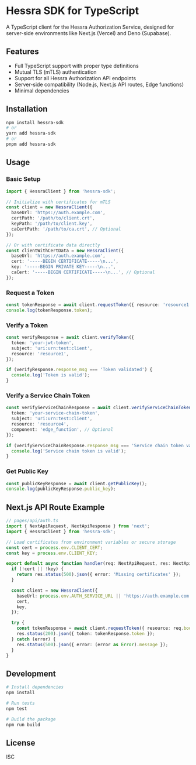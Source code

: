 # Hessra SDK for TypeScript

A TypeScript client for the Hessra Authorization Service, designed for server-side environments like Next.js (Vercel) and Deno (Supabase).

## Features

- Full TypeScript support with proper type definitions
- Mutual TLS (mTLS) authentication
- Support for all Hessra Authorization API endpoints
- Server-side compatibility (Node.js, Next.js API routes, Edge functions)
- Minimal dependencies

## Installation

```sh
npm install hessra-sdk
# or
yarn add hessra-sdk
# or
pnpm add hessra-sdk
```

## Usage

### Basic Setup

```typescript
import { HessraClient } from 'hessra-sdk';

// Initialize with certificates for mTLS
const client = new HessraClient({
  baseUrl: 'https://auth.example.com',
  certPath: '/path/to/client.crt',
  keyPath: '/path/to/client.key',
  caCertPath: '/path/to/ca.crt', // Optional
});

// Or with certificate data directly
const clientWithCertData = new HessraClient({
  baseUrl: 'https://auth.example.com',
  cert: '-----BEGIN CERTIFICATE-----\n...',
  key: '-----BEGIN PRIVATE KEY-----\n...',
  caCert: '-----BEGIN CERTIFICATE-----\n...', // Optional
});
```

### Request a Token

```typescript
const tokenResponse = await client.requestToken({ resource: 'resource1' });
console.log(tokenResponse.token);
```

### Verify a Token

```typescript
const verifyResponse = await client.verifyToken({
  token: 'your-jwt-token',
  subject: 'uri:urn:test:client',
  resource: 'resource1',
});

if (verifyResponse.response_msg === 'Token validated') {
  console.log('Token is valid');
}
```

### Verify a Service Chain Token

```typescript
const verifyServiceChainResponse = await client.verifyServiceChainToken({
  token: 'your-service-chain-token',
  subject: 'uri:urn:test:client',
  resource: 'resource4',
  component: 'edge_function', // Optional
});

if (verifyServiceChainResponse.response_msg === 'Service chain token validated') {
  console.log('Service chain token is valid');
}
```

### Get Public Key

```typescript
const publicKeyResponse = await client.getPublicKey();
console.log(publicKeyResponse.public_key);
```

## Next.js API Route Example

```typescript
// pages/api/auth.ts
import { NextApiRequest, NextApiResponse } from 'next';
import { HessraClient } from 'hessra-sdk';

// Load certificates from environment variables or secure storage
const cert = process.env.CLIENT_CERT;
const key = process.env.CLIENT_KEY;

export default async function handler(req: NextApiRequest, res: NextApiResponse) {
  if (!cert || !key) {
    return res.status(500).json({ error: 'Missing certificates' });
  }

  const client = new HessraClient({
    baseUrl: process.env.AUTH_SERVICE_URL || 'https://auth.example.com',
    cert,
    key,
  });

  try {
    const tokenResponse = await client.requestToken({ resource: req.body.resource });
    res.status(200).json({ token: tokenResponse.token });
  } catch (error) {
    res.status(500).json({ error: (error as Error).message });
  }
}
```

## Development

```sh
# Install dependencies
npm install

# Run tests
npm test

# Build the package
npm run build
```

## License

ISC